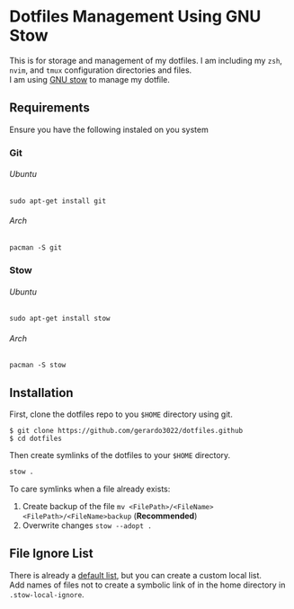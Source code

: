 # Dotfiles Management Using GNU Stow

This is for storage and management of my dotfiles. I am including my `zsh`, `nvim`, and `tmux` configuration directories and files.\
I am using [GNU stow](https://www.gnu.org/software/stow/) to manage my dotfile.

## Requirements

Ensure you have the following instaled on you system

### Git

###### Ubuntu
```
sudo apt-get install git
```

###### Arch
```
pacman -S git
```

### Stow

###### Ubuntu
```
sudo apt-get install stow
```

###### Arch
```
pacman -S stow
```

## Installation

First, clone the dotfiles repo to you `$HOME` directory using git.

```
$ git clone https://github.com/gerardo3022/dotfiles.github
$ cd dotfiles
```

Then create symlinks of the dotfiles to your `$HOME` directory.

``` bash
stow .
```

To care symlinks when a file already exists:
1. Create backup of the file `mv <FilePath>/<FileName> <FilePath>/<FileName>backup` (**Recommended**)
2. Overwrite changes `stow --adopt .`


## File Ignore List

There is already a [default list](https://www.gnu.org/software/stow/manual/html_node/Types-And-Syntax-Of-Ignore-Lists.html), but you can create a custom local list.\
Add names of files not to create a symbolic link of in the home directory in `.stow-local-ignore`.
